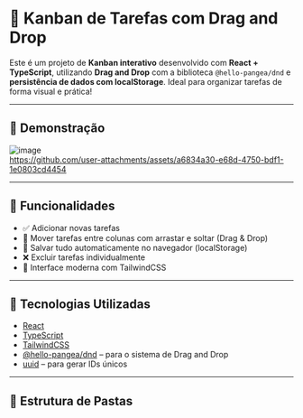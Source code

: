 # 📝 Kanban de Tarefas com Drag and Drop

Este é um projeto de **Kanban interativo** desenvolvido com **React + TypeScript**, utilizando **Drag and Drop** com a biblioteca `@hello-pangea/dnd` e **persistência de dados com localStorage**. Ideal para organizar tarefas de forma visual e prática!

---

## 📸 Demonstração

![image](https://github.com/user-attachments/assets/6533fd44-fe0a-43db-9042-a4ae00329753)
<br>
https://github.com/user-attachments/assets/a6834a30-e68d-4750-bdf1-1e0803cd4454

---

## 🚀 Funcionalidades

- ✅ Adicionar novas tarefas
- 🔄 Mover tarefas entre colunas com arrastar e soltar (Drag & Drop)
- 💾 Salvar tudo automaticamente no navegador (localStorage)
- ❌ Excluir tarefas individualmente
- 🎨 Interface moderna com TailwindCSS

---

## 🧱 Tecnologias Utilizadas

- [React](https://reactjs.org/)
- [TypeScript](https://www.typescriptlang.org/)
- [TailwindCSS](https://tailwindcss.com/)
- [@hello-pangea/dnd](https://github.com/hello-pangea/dnd) – para o sistema de Drag and Drop
- [uuid](https://www.npmjs.com/package/uuid) – para gerar IDs únicos

---

## 📁 Estrutura de Pastas

